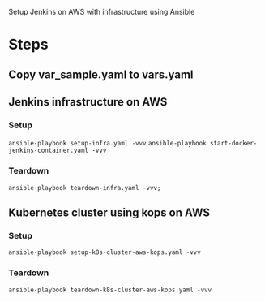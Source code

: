 Setup Jenkins on AWS with infrastructure using Ansible

# Steps

## Copy var_sample.yaml to vars.yaml

## Jenkins infrastructure on AWS 

### Setup

`` ansible-playbook setup-infra.yaml -vvv ``
`` ansible-playbook start-docker-jenkins-container.yaml -vvv ``

### Teardown

`` ansible-playbook teardown-infra.yaml -vvv; ``

## Kubernetes cluster using kops on AWS

### Setup

`` ansible-playbook setup-k8s-cluster-aws-kops.yaml -vvv ``

### Teardown

`` ansible-playbook teardown-k8s-cluster-aws-kops.yaml -vvv ``